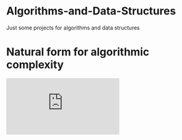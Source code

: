 # Algorithms-and-Data-Structures
Just some projects for algorithms and data structures
# Natural form for algorithmic complexity
![equation](http://latex.codecogs.com/gif.latex?Concentration%3D%5Cfrac%7BTotalTemplate%7D%7BTotalVolume%7D)  
